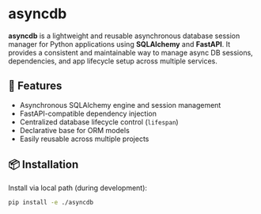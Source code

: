 # asyncdb

**asyncdb** is a lightweight and reusable asynchronous database session manager for Python applications using **SQLAlchemy** and **FastAPI**. It provides a consistent and maintainable way to manage async DB sessions, dependencies, and app lifecycle setup across multiple services.

## 🚀 Features

- Asynchronous SQLAlchemy engine and session management
- FastAPI-compatible dependency injection
- Centralized database lifecycle control (`lifespan`)
- Declarative base for ORM models
- Easily reusable across multiple projects

## 📦 Installation

Install via local path (during development):

```bash
pip install -e ./asyncdb
